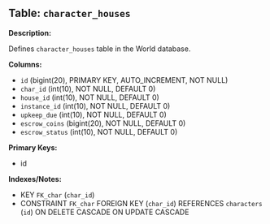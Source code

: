 ## Table: `character_houses`

**Description:**

Defines `character_houses` table in the World database.

**Columns:**
- `id` (bigint(20), PRIMARY KEY, AUTO_INCREMENT, NOT NULL)
- `char_id` (int(10), NOT NULL, DEFAULT 0)
- `house_id` (int(10), NOT NULL, DEFAULT 0)
- `instance_id` (int(10), NOT NULL, DEFAULT 0)
- `upkeep_due` (int(10), NOT NULL, DEFAULT 0)
- `escrow_coins` (bigint(20), NOT NULL, DEFAULT 0)
- `escrow_status` (int(10), NOT NULL, DEFAULT 0)

**Primary Keys:**
- id

**Indexes/Notes:**
- KEY `FK_char` (`char_id`)
- CONSTRAINT `FK_char` FOREIGN KEY (`char_id`) REFERENCES `characters` (`id`) ON DELETE CASCADE ON UPDATE CASCADE